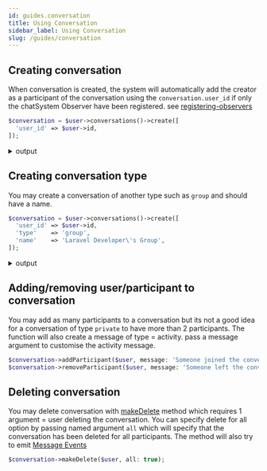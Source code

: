 ```yaml
---
id: guides.conversation
title: Using Conversation
sidebar_label: Using Conversation
slug: /guides/conversation
---
```


## Creating conversation
When conversation is created, the system will automatically add the creator as a participant of the conversation using the `conversation.user_id` if only the chatSystem Observer have been registered. see [registering-observers](providers#registering-observers) 
```php
$conversation = $user->conversations()->create([
  'user_id' => $user->id,
]);
```
<details>
<summary>output</summary>

```json
// conversation
{
  "id": 297,
  "user_id": 13,
  "type": "private",
  "updated_at": "2021-07-14T18:59:44.000000Z",
  "created_at": "2021-07-14T18:59:44.000000Z"
}
```
</details>

## Creating conversation type
You may create a conversation of another type such as `group` and should have a name.
```php
$conversation = $user->conversations()->create([
  'user_id' => $user->id,
  'type'    => 'group',
  'name'    => 'Laravel Developer\'s Group',
]);
```
<details>
<summary>output</summary>

```json
// conversation
{
  "id": 297,
  "user_id": 13,
  "type": "group",
  "name": "Laravel Developer\'s Group",
  "updated_at": "2021-07-14T18:59:44.000000Z",
  "created_at": "2021-07-14T18:59:44.000000Z"
}
```
</details>

## Adding/removing user/participant to conversation
You may add as many participants to a conversation but its not a good idea for a conversation of type `private` to have more than 2 participants.
The function will also create a message of type = activity. pass a message argument to customise the activity message.
```php
$conversation->addParticipant($user, message: 'Someone joined the conversation');
$conversation->removeParticipant($user, message: 'Someone left the conversation');
```
## Deleting conversation
You may delete conversation with [makeDelete](../apis/models/conversation#makedelete) method which requires 1 argument = user deleting the conversation.
You can specify delete for all option by passing named argument `all` which will specify that the conversation has been deleted for all participants.
The method will also try to emit [Message Events](../apis/events/message/events)
```php
$conversation->makeDelete($user, all: true);
```


